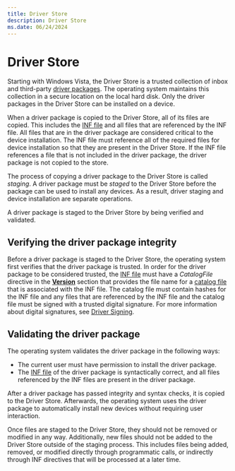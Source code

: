 ```yaml
---
title: Driver Store
description: Driver Store
ms.date: 06/24/2024
---
```


# Driver Store

Starting with Windows Vista, the Driver Store is a trusted collection of inbox and third-party [driver packages](driver-packages.md). The operating system maintains this collection in a secure location on the local hard disk. Only the driver packages in the Driver Store can be installed on a device.

When a driver package is copied to the Driver Store, all of its files are copied. This includes the [INF file](overview-of-inf-files.md) and all files that are referenced by the INF file. All files that are in the driver package are considered critical to the device installation. The INF file must reference all of the required files for device installation so that they are present in the Driver Store. If the INF file references a file that is not included in the driver package, the driver package is not copied to the store.

The process of copying a driver package to the Driver Store is called *staging*. A driver package must be *staged* to the Driver Store before the package can be used to install any devices. As a result, driver staging and device installation are separate operations.

A driver package is staged to the Driver Store by being verified and validated.

## Verifying the driver package integrity

Before a driver package is staged to the Driver Store, the operating system first verifies that the driver package is trusted. In order for the driver package to be considered trusted, the [INF file](overview-of-inf-files.md) must have a *CatalogFile* directive in the [**Version**](inf-version-section.md) section that provides the file name for a [catalog file](catalog-files.md) that is associated with the INF file. The catalog file must contain hashes for the INF file and any files that are referenced by the INF file and the catalog file must be signed with a trusted digital signature.  For more information about digital signatures, see [Driver Signing](driver-signing.md). 

## Validating the driver package

The operating system validates the driver package in the following ways:

- The current user must have permission to install the driver package.
- The [INF file](overview-of-inf-files.md) of the driver package is syntactically correct, and all files referenced by the INF files are present in the driver package.

After a driver package has passed integrity and syntax checks, it is copied to the Driver Store. Afterwards, the operating system uses the driver package to automatically install new devices without requiring user interaction.

Once files are staged to the Driver Store, they should not be removed or modified in any way. Additionally, new files should not be added to the Driver Store outside of the staging process. This includes files being added, removed, or modified directly through programmatic calls, or indirectly through INF directives that will be processed at a later time.
